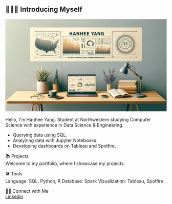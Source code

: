 ## 🙋🏻‍♀️ Introducing Myself

![alt text](https://github.com/hanheeds/hanheeds/blob/main/banner.png)


Hello, I'm Hanhee Yang. Student at Northwestern studying Computer Science with experience in Data Science & Engineering.

- Querying data using SQL.
- Analyzing data with Jupyter Notebooks.
- Developing dashboards on Tableau and Spotfire.

📚 Projects <br>
Welcome to my portfolio, where I showcase my projects.

🛠️ Tools <br>
Language: SQL, Python, R
Database: Spark
Visualization: Tableau, Spotfire

👋🏻 Connect with Me <br>
[Linkedin](https://www.linkedin.com/in/hanhee-yang/)
